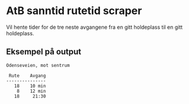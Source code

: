 # AtB sanntid rutetid scraper

Vil hente tider for de tre neste avgangene fra en gitt holdeplass til en gitt holdeplass.


## Eksempel på output

```
Odenseveien, mot sentrum

 Rute    Avgang
---------------
   18    10 min
    8    12 min
   18     21:30
